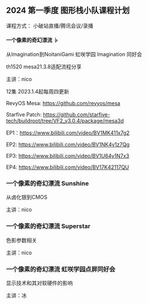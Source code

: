## 2024 第一季度 图形栈小队课程计划

课程方式：
小破站直播/腾讯会议/录播


#### 一个像素的奇幻漂流 ♭

从Imagination到NoitaniGami
虹咲学园 Imagination 同好会

th1520 mesa21.3.8适配流程分享

主讲：nico

12集 2023.1.4起每周四更新 

RevyOS Mesa: https://github.com/revyos/mesa

Starfive Patch: https://github.com/starfive-tech/buildroot/tree/VF2_v3.0.4/package/mesa3d


EP1：https://www.bilibili.com/video/BV1MK411x7g2

EP2: https://www.bilibili.com/video/BV1NK4y1z7Qg

EP3: https://www.bilibili.com/video/BV1U64y1N7x3

EP4: https://www.bilibili.com/video/BV17K42117QU


### 一个像素的奇幻漂流 Sunshine

从卤化银到CMOS

主讲：nico

### 一个像素的奇幻漂流 Superstar

色影参数相关

主讲：nico

### 一个像素的奇幻漂流 虹咲学园点屏同好会

显示技术和其对软硬件的影响

主讲：冰
